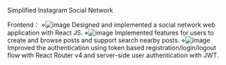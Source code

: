Simplified Instagram Social Network 

Frontend：
⋄![image](https://user-images.githubusercontent.com/77811013/129783180-43c7ef3f-0a18-45ef-ad84-f29f2cd04009.png)
Designed and implemented a social network web application with React JS. 
⋄![image](https://user-images.githubusercontent.com/77811013/129783193-d11e4aef-9a5a-4478-b6e1-f9ae4451e814.png)
Implemented features for users to create and browse posts and support search nearby posts.
⋄![image](https://user-images.githubusercontent.com/77811013/129783201-05f2272f-fffa-4c2f-91a3-98837425f489.png)
Improved the authentication using token based registration/login/logout flow with React Router v4 and server-side user authentication with JWT. 

